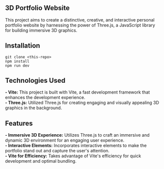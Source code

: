 ## 3D Portfolio Website

This project aims to create a distinctive, creative, and interactive personal portfolio website by harnessing the power of Three.js, a JavaScript library for building immersive 3D graphics.

## Installation
```
git clone <this-repo>
npm install
npm run dev
```

## Technologies Used
**- Vite:** This project is built with Vite, a fast development framework that enhances the development experience.<br>
**- Three.js:** Utilized Three.js for creating engaging and visually appealing 3D graphics in the background.

## Features

**- Immersive 3D Experience:** Utilizes Three.js to craft an immersive and dynamic 3D environment for an engaging user experience.<br>
**- Interactive Elements:** Incorporates interactive elements to make the portfolio stand out and capture the user's attention.<br>
**- Vite for Efficiency:** Takes advantage of Vite's efficiency for quick development and optimal bundling.

